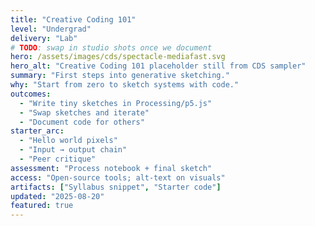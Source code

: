 ```yaml
---
title: "Creative Coding 101"
level: "Undergrad"
delivery: "Lab"
# TODO: swap in studio shots once we document
hero: /assets/images/cds/spectacle-mediafast.svg
hero_alt: "Creative Coding 101 placeholder still from CDS sampler"
summary: "First steps into generative sketching."
why: "Start from zero to sketch systems with code."
outcomes:
  - "Write tiny sketches in Processing/p5.js"
  - "Swap sketches and iterate"
  - "Document code for others"
starter_arc:
  - "Hello world pixels"
  - "Input → output chain"
  - "Peer critique"
assessment: "Process notebook + final sketch"
access: "Open-source tools; alt-text on visuals"
artifacts: ["Syllabus snippet", "Starter code"]
updated: "2025-08-20"
featured: true
---
```

